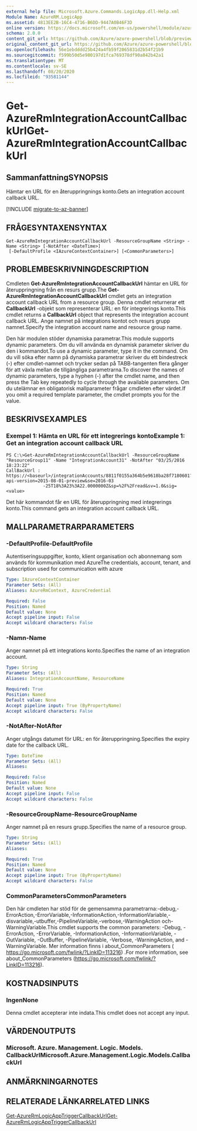 ```yaml
---
external help file: Microsoft.Azure.Commands.LogicApp.dll-Help.xml
Module Name: AzureRM.LogicApp
ms.assetid: 4813EE2B-16C4-4716-B6DD-9447A0B46F3D
online version: https://docs.microsoft.com/en-us/powershell/module/azurerm.logicapp/get-azurermintegrationaccountcallbackurl
schema: 2.0.0
content_git_url: https://github.com/Azure/azure-powershell/blob/preview/src/ResourceManager/LogicApp/Commands.LogicApp/help/Get-AzureRmIntegrationAccountCallbackUrl.md
original_content_git_url: https://github.com/Azure/azure-powershell/blob/preview/src/ResourceManager/LogicApp/Commands.LogicApp/help/Get-AzureRmIntegrationAccountCallbackUrl.md
ms.openlocfilehash: 56e1ebdddd25b424a4fb59f2065831d2b54f21b9
ms.sourcegitcommit: f599b50d5e980197d1fca769378df90a842b42a1
ms.translationtype: MT
ms.contentlocale: sv-SE
ms.lasthandoff: 08/20/2020
ms.locfileid: "93581144"
---
```

# <span data-ttu-id="0aece-101">Get-AzureRmIntegrationAccountCallbackUrl</span><span class="sxs-lookup"><span data-stu-id="0aece-101">Get-AzureRmIntegrationAccountCallbackUrl</span></span>

## <span data-ttu-id="0aece-102">Sammanfattning</span><span class="sxs-lookup"><span data-stu-id="0aece-102">SYNOPSIS</span></span>
<span data-ttu-id="0aece-103">Hämtar en URL för en återuppringnings konto.</span><span class="sxs-lookup"><span data-stu-id="0aece-103">Gets an integration account callback URL.</span></span>

[!INCLUDE [migrate-to-az-banner](../../includes/migrate-to-az-banner.md)]

## <span data-ttu-id="0aece-104">FRÅGESYNTAXEN</span><span class="sxs-lookup"><span data-stu-id="0aece-104">SYNTAX</span></span>

```
Get-AzureRmIntegrationAccountCallbackUrl -ResourceGroupName <String> -Name <String> [-NotAfter <DateTime>]
 [-DefaultProfile <IAzureContextContainer>] [<CommonParameters>]
```

## <span data-ttu-id="0aece-105">PROBLEMBESKRIVNING</span><span class="sxs-lookup"><span data-stu-id="0aece-105">DESCRIPTION</span></span>
<span data-ttu-id="0aece-106">Cmdleten **Get-AzureRmIntegrationAccountCallbackUrl** hämtar en URL för återuppringning från en resurs grupp.</span><span class="sxs-lookup"><span data-stu-id="0aece-106">The **Get-AzureRmIntegrationAccountCallbackUrl** cmdlet gets an integration account callback URL from a resource group.</span></span>
<span data-ttu-id="0aece-107">Denna cmdlet returnerar ett **CallbackUrl** -objekt som representerar URL: en för integrerings konto.</span><span class="sxs-lookup"><span data-stu-id="0aece-107">This cmdlet returns a **CallbackUrl** object that represents the integration account callback URL.</span></span>
<span data-ttu-id="0aece-108">Ange namnet på integrations kontot och resurs grupp namnet.</span><span class="sxs-lookup"><span data-stu-id="0aece-108">Specify the integration account name and resource group name.</span></span>

<span data-ttu-id="0aece-109">Den här modulen stöder dynamiska parametrar.</span><span class="sxs-lookup"><span data-stu-id="0aece-109">This module supports dynamic parameters.</span></span>
<span data-ttu-id="0aece-110">Om du vill använda en dynamisk parameter skriver du den i kommandot.</span><span class="sxs-lookup"><span data-stu-id="0aece-110">To use a dynamic parameter, type it in the command.</span></span>
<span data-ttu-id="0aece-111">Om du vill söka efter namn på dynamiska parametrar skriver du ett bindestreck (-) efter cmdlet-namnet och trycker sedan på TABB-tangenten flera gånger för att växla mellan de tillgängliga parametrarna.</span><span class="sxs-lookup"><span data-stu-id="0aece-111">To discover the names of dynamic parameters, type a hyphen (-) after the cmdlet name, and then press the Tab key repeatedly to cycle through the available parameters.</span></span>
<span data-ttu-id="0aece-112">Om du utelämnar en obligatorisk mallparameter frågar cmdleten efter värdet.</span><span class="sxs-lookup"><span data-stu-id="0aece-112">If you omit a required template parameter, the cmdlet prompts you for the value.</span></span>

## <span data-ttu-id="0aece-113">BESKRIVS</span><span class="sxs-lookup"><span data-stu-id="0aece-113">EXAMPLES</span></span>

### <span data-ttu-id="0aece-114">Exempel 1: Hämta en URL för ett integrerings konto</span><span class="sxs-lookup"><span data-stu-id="0aece-114">Example 1: Get an integration account callback URL</span></span>
```
PS C:\>Get-AzureRmIntegrationAccountCallbackUrl -ResourceGroupName "ResourceGroup11" -Name "IntegrationAccount31" -NotAfter "03/25/2016 18:23:22"
CallBackUrl : https://<baseurl>/integrationAccounts/8811f0155a364b5e9618ba28f7180601?api-version=2015-08-01-preview&se=2016-03
              -25T18%3A23%3A22.0000000Z&sp=%2F%2Fread&sv=1.0&sig=<value>
```

<span data-ttu-id="0aece-115">Det här kommandot får en URL för återuppringning med integrerings konto.</span><span class="sxs-lookup"><span data-stu-id="0aece-115">This command gets an integration account callback URL.</span></span>

## <span data-ttu-id="0aece-116">MALLPARAMETRAR</span><span class="sxs-lookup"><span data-stu-id="0aece-116">PARAMETERS</span></span>

### <span data-ttu-id="0aece-117">-DefaultProfile</span><span class="sxs-lookup"><span data-stu-id="0aece-117">-DefaultProfile</span></span>
<span data-ttu-id="0aece-118">Autentiseringsuppgifter, konto, klient organisation och abonnemang som används för kommunikation med Azure</span><span class="sxs-lookup"><span data-stu-id="0aece-118">The credentials, account, tenant, and subscription used for communication with azure</span></span>

```yaml
Type: IAzureContextContainer
Parameter Sets: (All)
Aliases: AzureRmContext, AzureCredential

Required: False
Position: Named
Default value: None
Accept pipeline input: False
Accept wildcard characters: False
```

### <span data-ttu-id="0aece-119">-Namn</span><span class="sxs-lookup"><span data-stu-id="0aece-119">-Name</span></span>
<span data-ttu-id="0aece-120">Anger namnet på ett integrations konto.</span><span class="sxs-lookup"><span data-stu-id="0aece-120">Specifies the name of an integration account.</span></span>

```yaml
Type: String
Parameter Sets: (All)
Aliases: IntegrationAccountName, ResourceName

Required: True
Position: Named
Default value: None
Accept pipeline input: True (ByPropertyName)
Accept wildcard characters: False
```

### <span data-ttu-id="0aece-121">-NotAfter</span><span class="sxs-lookup"><span data-stu-id="0aece-121">-NotAfter</span></span>
<span data-ttu-id="0aece-122">Anger utgångs datumet för URL: en för återuppringning.</span><span class="sxs-lookup"><span data-stu-id="0aece-122">Specifies the expiry date for the callback URL.</span></span>

```yaml
Type: DateTime
Parameter Sets: (All)
Aliases: 

Required: False
Position: Named
Default value: None
Accept pipeline input: False
Accept wildcard characters: False
```

### <span data-ttu-id="0aece-123">-ResourceGroupName</span><span class="sxs-lookup"><span data-stu-id="0aece-123">-ResourceGroupName</span></span>
<span data-ttu-id="0aece-124">Anger namnet på en resurs grupp.</span><span class="sxs-lookup"><span data-stu-id="0aece-124">Specifies the name of a resource group.</span></span>

```yaml
Type: String
Parameter Sets: (All)
Aliases: 

Required: True
Position: Named
Default value: None
Accept pipeline input: True (ByPropertyName)
Accept wildcard characters: False
```

### <span data-ttu-id="0aece-125">CommonParameters</span><span class="sxs-lookup"><span data-stu-id="0aece-125">CommonParameters</span></span>
<span data-ttu-id="0aece-126">Den här cmdleten har stöd för de gemensamma parametrarna:-debug,-ErrorAction,-ErrorVariable,-InformationAction,-InformationVariable,-disvariable,-utbuffer,-PipelineVariable,-verbose,-WarningAction och-WarningVariable.</span><span class="sxs-lookup"><span data-stu-id="0aece-126">This cmdlet supports the common parameters: -Debug, -ErrorAction, -ErrorVariable, -InformationAction, -InformationVariable, -OutVariable, -OutBuffer, -PipelineVariable, -Verbose, -WarningAction, and -WarningVariable.</span></span> <span data-ttu-id="0aece-127">Mer information finns i about_CommonParameters ( https://go.microsoft.com/fwlink/?LinkID=113216) .</span><span class="sxs-lookup"><span data-stu-id="0aece-127">For more information, see about_CommonParameters (https://go.microsoft.com/fwlink/?LinkID=113216).</span></span>

## <span data-ttu-id="0aece-128">KOSTNADS</span><span class="sxs-lookup"><span data-stu-id="0aece-128">INPUTS</span></span>

### <span data-ttu-id="0aece-129">Ingen</span><span class="sxs-lookup"><span data-stu-id="0aece-129">None</span></span>
<span data-ttu-id="0aece-130">Denna cmdlet accepterar inte indata.</span><span class="sxs-lookup"><span data-stu-id="0aece-130">This cmdlet does not accept any input.</span></span>

## <span data-ttu-id="0aece-131">VÄRDEN</span><span class="sxs-lookup"><span data-stu-id="0aece-131">OUTPUTS</span></span>

### <span data-ttu-id="0aece-132">Microsoft. Azure. Management. Logic. Models. CallbackUrl</span><span class="sxs-lookup"><span data-stu-id="0aece-132">Microsoft.Azure.Management.Logic.Models.CallbackUrl</span></span>

## <span data-ttu-id="0aece-133">ANMÄRKNINGAR</span><span class="sxs-lookup"><span data-stu-id="0aece-133">NOTES</span></span>

## <span data-ttu-id="0aece-134">RELATERADE LÄNKAR</span><span class="sxs-lookup"><span data-stu-id="0aece-134">RELATED LINKS</span></span>

[<span data-ttu-id="0aece-135">Get-AzureRmLogicAppTriggerCallbackUrl</span><span class="sxs-lookup"><span data-stu-id="0aece-135">Get-AzureRmLogicAppTriggerCallbackUrl</span></span>](./Get-AzureRmLogicAppTriggerCallbackUrl.md)


